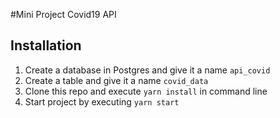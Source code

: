 #Mini Project Covid19 API

## Installation

1. Create a database in Postgres and give it a name `api_covid`
2. Create a table and give it a name `covid_data`
3. Clone this repo and execute `yarn install` in command line
4. Start project by executing `yarn start`
    
